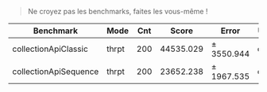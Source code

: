 
> Ne croyez pas les benchmarks, faites les vous-même !


| Benchmark             |  Mode | Cnt |     Score |      Error | Units |
|-----------------------|-------|-----|-----------|------------|-------|
| collectionApiClassic  | thrpt | 200 | 44535.029 | ± 3550.944 | ops/s |
| collectionApiSequence | thrpt | 200 | 23652.238 | ± 1967.535 | ops/s |
